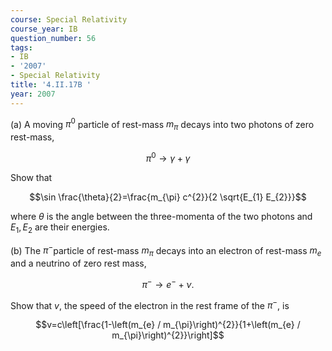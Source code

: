 ```yaml
---
course: Special Relativity
course_year: IB
question_number: 56
tags:
- IB
- '2007'
- Special Relativity
title: '4.II.17B '
year: 2007
---
```



(a) A moving $\pi^{0}$ particle of rest-mass $m_{\pi}$ decays into two photons of zero rest-mass,

$$\pi^{0} \rightarrow \gamma+\gamma$$

Show that

$$\sin \frac{\theta}{2}=\frac{m_{\pi} c^{2}}{2 \sqrt{E_{1} E_{2}}}$$

where $\theta$ is the angle between the three-momenta of the two photons and $E_{1}, E_{2}$ are their energies.

(b) The $\pi^{-}$particle of rest-mass $m_{\pi}$ decays into an electron of rest-mass $m_{e}$ and a neutrino of zero rest mass,

$$\pi^{-} \rightarrow e^{-}+\nu .$$

Show that $v$, the speed of the electron in the rest frame of the $\pi^{-}$, is

$$v=c\left[\frac{1-\left(m_{e} / m_{\pi}\right)^{2}}{1+\left(m_{e} / m_{\pi}\right)^{2}}\right]$$